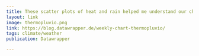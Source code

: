 ```yaml
---
title: These scatter plots of heat and rain helped me understand our changing climate
layout: link
image: thermopluvio.png
link: https://blog.datawrapper.de/weekly-chart-thermopluvio/
tags: climate/weather
publication: Datawrapper

---
```



